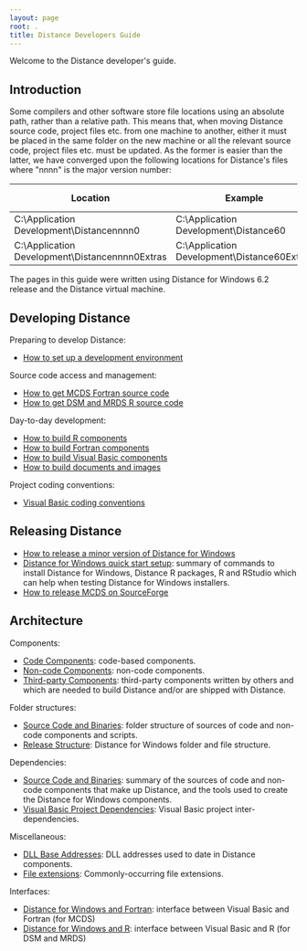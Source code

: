 ```yaml
---
layout: page
root: .
title: Distance Developers Guide
---
```


Welcome to the Distance developer's guide.

## Introduction

Some compilers and other software store file locations using an absolute path, rather than a relative path. This means that, when moving Distance source code, project files etc. from one machine to another, either it must be placed in the same folder on the new machine or all the relevant source code, project files etc. must be updated. As the former is easier than the latter, we have converged upon the following locations for Distance's files where "nnnn" is the major version number:

| Location | Example | Short-hand in this guide |
| -------- | ------- | ------------------------ |
| C:\Application Development\Distancennnn0 | C:\Application Development\Distance60 | %BASE% |
| C:\Application Development\Distancennnn0Extras | C:\Application Development\Distance60Extras | %BASE%Extras |

The pages in this guide were written using Distance for Windows 6.2 release and the Distance virtual machine.

## Developing Distance

Preparing to develop Distance:

* [How to set up a development environment](./develop/SetUpDevelopmentEnvironment.html)

Source code access and management:

* [How to get MCDS Fortran source code](./develop/McdsSourceCode.html)
* [How to get DSM and MRDS R source code](./develop/DsmMrdsSourceCode.html)

Day-to-day development:

* [How to build R components](./develop/BuildR.html)
* [How to build Fortran components](./develop/BuildFortran.html)
* [How to build Visual Basic components](./develop/BuildVisualBasic.html)
* [How to build documents and images](./develop/BuildDocumentsImages.html)

Project coding conventions:

* [Visual Basic coding conventions](./develop/VisualBasicCodingConventions.html)

## Releasing Distance

* [How to release a minor version of Distance for Windows](./develop/ReleaseMinor.html)
* [Distance for Windows quick start setup](./develop/QuickStartSetup.html): summary of commands to install Distance for Windows, Distance R packages, R and RStudio which can help when testing Distance for Windows installers.
* [How to release MCDS on SourceForge](./develop/ReleaseMcds.html)

## Architecture

Components:

* [Code Components](./architecture/CodeComponents.html): code-based components.
* [Non-code Components](./architecture/NonCodeComponents.html): non-code components.
* [Third-party Components](./architecture/ThirdPartyComponents.html): third-party components written by others and which are needed to build Distance and/or are shipped with Distance.

Folder structures:

* [Source Code and Binaries](./architecture/SourceCodeAndBinaries.html): folder structure of sources of code and non-code components and scripts.
* [Release Structure](./architecture/ReleaseStructure.html): Distance for Windows folder and file structure.

Dependencies:

* [Source Code and Binaries](./architecture/SourceCodeAndBinaries.html): summary of the sources of code and non-code components that make up Distance, and the tools used to create the Distance for Windows components. 
* [Visual Basic Project Dependencies](./architecture/VisualBasicProjectDependencies.html): Visual Basic project inter-dependencies.

Miscellaneous:

* [DLL Base Addresses](./reference/DllBaseAddresses.html): DLL addresses used to date in Distance components.
* [File extensions](./reference/FileExtensions.html): Commonly-occurring file extensions.

Interfaces:

* [Distance for Windows and Fortran](./architecture/ArchitectureFortran.html): interface between Visual Basic and Fortran (for MCDS)
* [Distance for Windows and R](./architecture/ArchitectureR.html): interface between Visual Basic and R (for DSM and MRDS)

